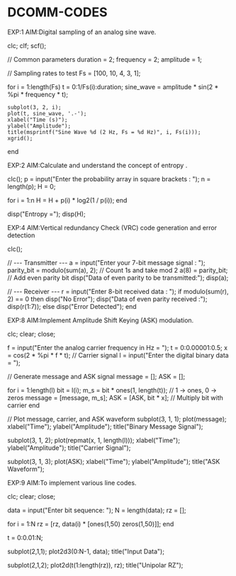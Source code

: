 # DCOMM-CODES

EXP:1 
AIM:Digital sampling of an analog sine wave.

clc;
clf;
scf();

// Common parameters
duration = 2;
frequency = 2;
amplitude = 1;

// Sampling rates to test
Fs = [100, 10, 4, 3, 1];

for i = 1:length(Fs)
    t = 0:1/Fs(i):duration;
    sine_wave = amplitude * sin(2 * %pi * frequency * t);
    
    subplot(3, 2, i);
    plot(t, sine_wave, '.-');
    xlabel("Time (s)");
    ylabel("Amplitude");
    title(msprintf("Sine Wave %d (2 Hz, Fs = %d Hz)", i, Fs(i)));
    xgrid();
end

EXP:2 
AIM:Calculate and understand the concept of entropy .

clc();
p = input("Enter the probability array in square brackets : ");
n = length(p);
H = 0;

for i = 1:n
    H = H + p(i) * log2(1 / p(i));
end

disp("Entropy =");
disp(H);

EXP:4 
AIM:Vertical redundancy Check (VRC) code generation and error detection

clc();

// --- Transmitter ---
a = input("Enter your 7-bit message signal : ");
parity_bit = modulo(sum(a), 2);     // Count 1s and take mod 2
a(8) = parity_bit;                  // Add even parity bit
disp("Data of even parity to be transmitted:");
disp(a);

// --- Receiver ---
r = input("Enter 8-bit received data : ");
if modulo(sum(r), 2) == 0 then
    disp("No Error");
    disp("Data of even parity received :");
    disp(r(1:7));
else
    disp("Error Detected");
end

EXP:8
AIM:Implement Amplitude Shift Keying (ASK) modulation.

clc;
clear;
close;

f = input("Enter the analog carrier frequency in Hz = ");
t = 0:0.00001:0.5;
x = cos(2 * %pi * f * t);   // Carrier signal
l = input("Enter the digital binary data = ");

// Generate message and ASK signal
message = [];
ASK = [];

for i = 1:length(l)
    bit = l(i);
    m_s = bit * ones(1, length(t));  // 1 → ones, 0 → zeros
    message = [message, m_s];
    ASK = [ASK, bit * x];            // Multiply bit with carrier
end

// Plot message, carrier, and ASK waveform
subplot(3, 1, 1);
plot(message);
xlabel("Time");
ylabel("Amplitude");
title("Binary Message Signal");

subplot(3, 1, 2);
plot(repmat(x, 1, length(l)));
xlabel("Time");
ylabel("Amplitude");
title("Carrier Signal");

subplot(3, 1, 3);
plot(ASK);
xlabel("Time");
ylabel("Amplitude");
title("ASK Waveform");

EXP:9
AIM:To implement various line codes.

clc;
clear;
close;

data = input("Enter bit sequence: ");
N = length(data);
rz = [];

for i = 1:N
    rz = [rz, data(i) * [ones(1,50) zeros(1,50)]];
end

t = 0:0.01:N;

subplot(2,1,1);
plot2d3(0:N-1, data);
title("Input Data");

subplot(2,1,2);
plot2d(t(1:length(rz)), rz);
title("Unipolar RZ");


